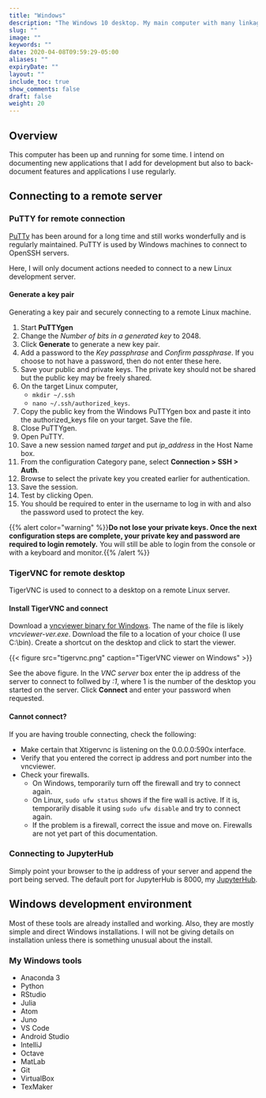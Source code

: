 ```yaml
---
title: "Windows"
description: "The Windows 10 desktop. My main computer with many linkages to the Linux server."
slug: ""
image: ""
keywords: ""
date: 2020-04-08T09:59:29-05:00
aliases: ""
expiryDate: ""
layout: ""
include_toc: true
show_comments: false
draft: false
weight: 20
---
```


## Overview

This computer has been up and running for some time. I intend on documenting new applications that I add for development but also to back-document features and applications I use regularly.

## Connecting to a remote server

### PuTTY for remote connection

[PuTTy](https://www.chiark.greenend.org.uk/~sgtatham/putty/) has been around for a long time and still works wonderfully and is regularly maintained. PuTTY is used by Windows machines to connect to OpenSSH servers.

Here, I will only document actions needed to connect to a new Linux development server.

#### Generate a key pair

Generating a key pair and securely connecting to a remote Linux machine.

1. Start **PuTTYgen**
2. Change the *Number of bits in a generated key* to 2048.
3. Click **Generate** to generate a new key pair.
4. Add a password to the *Key passphrase* and *Confirm passphrase*. If you choose to not have a password, then do not enter these here.
5. Save your public and private keys. The private key should not be shared but the public key may be freely shared.
6. On the target Linux computer,
    * `mkdir ~/.ssh`
    * `nano ~/.ssh/authorized_keys`.
7. Copy the public key from the Windows PuTTYgen box and paste it into the authorized_keys file on your target. Save the file.
8. Close PuTTYgen.
9. Open PuTTY.
10. Save a new session named *target* and put *ip_address* in the Host Name box.
11. From the configuration Category pane, select **Connection > SSH > Auth**.
12. Browse to select the private key you created earlier for authentication.
13. Save the session.
14. Test by clicking Open.
15. You should be required to enter in the username to log in with and also the password used to protect the key.

{{% alert color="warning" %}}**Do not lose your private keys. Once the next configuration steps are complete, your private key and password are required to login remotely.** You will still be able to login from the console or with a keyboard and monitor.{{% /alert %}}


### TigerVNC for remote desktop

TigerVNC is used to connect to a desktop on a remote Linux server.

#### Install TigerVNC and connect

Download a [vncviewer binary for Windows](https://github.com/TigerVNC/tigervnc/releases). The name of the file is likely *vncviewer-ver.exe*. Download the file to a location of your choice (I use C:\bin). Create a shortcut on the desktop and click to start the viewer.

{{< figure src="tigervnc.png" caption="TigerVNC viewer on Windows" >}}

See the above figure. In the *VNC server* box enter the ip address of the server to connect to follwed by *:1*, where 1 is the number of the desktop you started on the server. Click **Connect** and enter your password when requested.

#### Cannot connect?

If you are having trouble connecting, check the following:

* Make certain that Xtigervnc is listening on the 0.0.0.0:590x interface.
* Verify that you entered the correct ip address and port number into the vncviewer.
* Check your firewalls.
    * On Windows, temporarily turn off the firewall and try to connect again.
    * On Linux, `sudo ufw status` shows if the fire wall is active. If it is, temporarily disable it using `sudo ufw disable` and try to connect again.
    * If the problem is a firewall, correct the issue and move on. Firewalls are not yet part of this documentation.

### Connecting to JupyterHub

Simply point your browser to the ip address of your server and append the port being served. The default port for JupyterHub is 8000, my [JupyterHub](http://192.168.1.67:8000).

## Windows development environment

Most of these tools are already installed and working. Also, they are mostly simple and direct Windows installations. I will not be giving details on installation unless there is something unusual about the install.

### My Windows tools

* Anaconda 3
* Python
* RStudio
* Julia
* Atom
* Juno
* VS Code
* Android Studio
* IntelliJ
* Octave
* MatLab
* Git
* VirtualBox
* TexMaker

